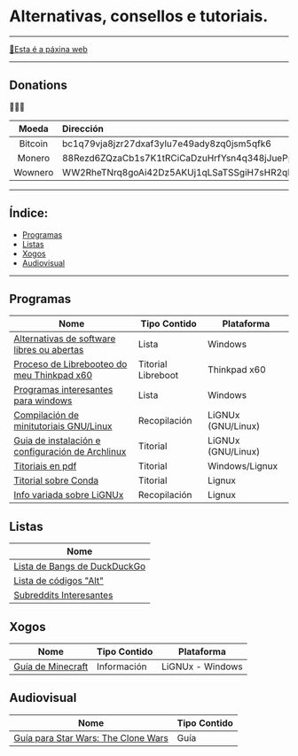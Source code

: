 # Alternativas, consellos e tutoriais.
----

[📑Esta é a páxina web](https://ran-n.github.io/tutos/)

----

## Donations
🙇🙇‍♀

| Moeda     | Dirección                                                                                         |
| :---:     | :---                                                                                              |
| Bitcoin   | bc1q79vja8jzr27dxaf3ylu7e49ady8zq0jsm5qfk6                                                        |
| Monero    | 88Rezd6ZQzaCb1s7K1tRCiCaDzuHrfYsn4q348jJuePpLs84JNsWEghMAZZgzpDPrqD4PBxk7hwMkSdNQ4CLqFHyPVLdX1D   |
| Wownero   | WW2RheTNrq8goAi42Dz5AKUj1qLSaTSSgiH7sHR2qRqojg238EXP3MM3xuUgswriET7UrpkEoYaCkecBhnU49oxM1dZyYoSmm |

----

## Índice:
* [Programas](README.md#programas) 
* [Listas](README.md#listas) 
* [Xogos](README.md#xogos) 
* [Audiovisual](README.md#audiovisual) 

----

## Programas

| Nome                                                                  		| Tipo Contido       | Plataforma 	  		|
| ------------ 		                                                      		| ------------ 		 | -------------  		|
| [Alternativas de software libres ou abertas](sw/librealternativaswin.md)		| Lista 			 | Windows 		    	|
| [Proceso de Librebooteo do meu Thinkpad x60](sw/libreboot-x60.md)        		| Titorial Libreboot | Thinkpad x60  		|
| [Programas interesantes para windows](sw/programas-w2.md)                		| Lista              | Windows    	  		|
| [Compilación de minitutoriais GNU/Linux](sw/minitutos.md)					    | Recopilación       | LiGNUx (GNU/Linux)   |
| [Guia de instalación e configuración de Archlinux](sw/install_arch_linux.md)  | Titorial           | LiGNUx (GNU/Linux)   |
| [Titoriais en pdf](sw/pdfs/indicepdfs.md)    									| Titorial           | Windows/Lignux  		|
| [Titorial sobre Conda](sw/conda.md)    										| Titorial           | Lignux 		 		|
| [Info variada sobre LiGNUx](sw/lignux.md)    									| Recopilación       | Lignux 		 		|

## Listas

| Nome                                                                  		| 
| ------------ 		                                                      		|
| [Lista de Bangs de DuckDuckGo](listas/bangs.md) 					            |
| [Lista de códigos "Alt"](listas/altcodes.md)	            					|
| [Subreddits Interesantes](listas/subreddits.md)  									|

## Xogos

| Nome 												| Tipo Contido 	| Plataforma 		|
| ------------ 										| ------------ 	| ------------- 	|
| [Guía de Minecraft](xogos/minecraft/indice.md) 	| Información 	| LiGNUx - Windows 	|

## Audiovisual

| Nome                                                      | Tipo Contido       |
| ------------ 		                                        | ------------ 		 |
| [Guía para Star Wars: The Clone Wars](series/sw-cw.md) 	| Guía               |
